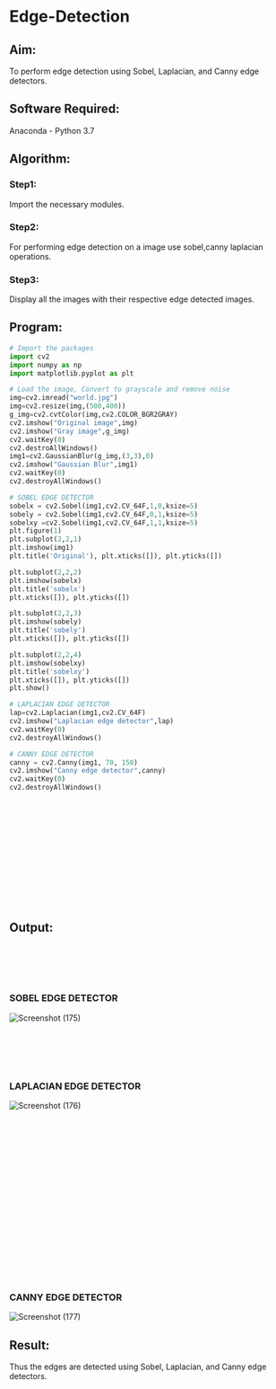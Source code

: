 # Edge-Detection
## Aim:
To perform edge detection using Sobel, Laplacian, and Canny edge detectors.

## Software Required:
Anaconda - Python 3.7

## Algorithm:
### Step1:
Import the necessary modules.
### Step2:
For performing edge detection on a image use sobel,canny laplacian operations.

### Step3:
Display all the images with their respective edge detected images.
 
## Program:

``` Python
# Import the packages
import cv2
import numpy as np
import matplotlib.pyplot as plt

# Load the image, Convert to grayscale and remove noise
img=cv2.imread("world.jpg")
img=cv2.resize(img,(500,400))
g_img=cv2.cvtColor(img,cv2.COLOR_BGR2GRAY)
cv2.imshow("Original image",img)
cv2.imshow("Gray image",g_img)
cv2.waitKey(0)
cv2.destroAllWindows()
img1=cv2.GaussianBlur(g_img,(3,3),0)
cv2.imshow("Gaussian Blur",img1)
cv2.waitKey(0)
cv2.destroyAllWindows()

# SOBEL EDGE DETECTOR
sobelx = cv2.Sobel(img1,cv2.CV_64F,1,0,ksize=5)
sobely = cv2.Sobel(img1,cv2.CV_64F,0,1,ksize=5)
sobelxy =cv2.Sobel(img1,cv2.CV_64F,1,1,ksize=5)
plt.figure(1)
plt.subplot(2,2,1)
plt.imshow(img1)
plt.title('Original'), plt.xticks([]), plt.yticks([])

plt.subplot(2,2,2)
plt.imshow(sobelx)
plt.title('sobelx')
plt.xticks([]), plt.yticks([])

plt.subplot(2,2,3)
plt.imshow(sobely)
plt.title('sobely')
plt.xticks([]), plt.yticks([])

plt.subplot(2,2,4)
plt.imshow(sobelxy)
plt.title('sobelxy')
plt.xticks([]), plt.yticks([])
plt.show()

# LAPLACIAN EDGE DETECTOR
lap=cv2.Laplacian(img1,cv2.CV_64F)
cv2.imshow("Laplacian edge detector",lap)
cv2.waitKey(0)
cv2.destroyAllWindows()

# CANNY EDGE DETECTOR
canny = cv2.Canny(img1, 70, 150)
cv2.imshow("Canny edge detector",canny)
cv2.waitKey(0)
cv2.destroyAllWindows()
```

## <br><br><br><br><br><br><br><br>Output:
### <br><br><br><br>SOBEL EDGE DETECTOR
![Screenshot (175)](https://user-images.githubusercontent.com/75243072/173771860-3d3527f2-750b-460c-a844-b00c3e9e8351.png)

### <br><br><br><br>LAPLACIAN EDGE DETECTOR
![Screenshot (176)](https://user-images.githubusercontent.com/75243072/173771944-66dbfdf0-01ab-46ad-9097-05aaac5c1006.png)

### <br><br><br><br><br><br><br><br><br><br><br><br><br><br><br>CANNY EDGE DETECTOR
![Screenshot (177)](https://user-images.githubusercontent.com/75243072/173772157-9a474982-f2ab-41ef-8025-a2e7c0fe8321.png)


## Result:
Thus the edges are detected using Sobel, Laplacian, and Canny edge detectors.
